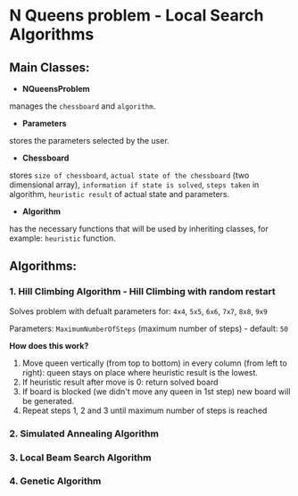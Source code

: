 # N Queens problem - Local Search Algorithms

## Main Classes:
- **NQueensProblem**

manages the `chessboard` and `algorithm`.
- **Parameters**

stores the parameters selected by the user.

- **Chessboard**

stores `size of chessboard`, `actual state of the chessboard` (two dimensional array), `information if state is solved`, `steps taken` in algorithm, `heuristic result` of actual state and parameters.

- **Algorithm**

has the necessary functions that will be used by inheriting classes, for example: `heuristic` function.

## Algorithms:
### 1. Hill Climbing Algorithm - Hill Climbing with random restart

Solves problem with defualt parameters for: `4x4`, `5x5`, `6x6`, `7x7`, `8x8`, `9x9`

Parameters: `MaximumNumberOfSteps` (maximum number of steps) - default: `50`

**How does this work?**

1. Move queen vertically (from top to bottom) in every column (from left to right):
  queen stays on place where heuristic result is the lowest.
2. If heuristic result after move is 0: return solved board
3. If board is blocked (we didn't move any queen in 1st step) new board will be generated.
4. Repeat steps 1, 2 and 3 until maximum number of steps is reached

### 2. Simulated Annealing Algorithm
### 3. Local Beam Search Algorithm
### 4. Genetic Algorithm
